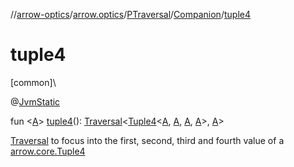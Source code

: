 //[arrow-optics](../../../../index.md)/[arrow.optics](../../index.md)/[PTraversal](../index.md)/[Companion](index.md)/[tuple4](tuple4.md)

# tuple4

[common]\

@[JvmStatic](https://kotlinlang.org/api/latest/jvm/stdlib/kotlin.jvm/-jvm-static/index.html)

fun &lt;[A](tuple4.md)&gt; [tuple4](tuple4.md)(): [Traversal](../../index.md#153853783%2FClasslikes%2F-617900156)&lt;[Tuple4](../../../../../arrow-core/arrow-core/arrow.core/-tuple4/index.md)&lt;[A](tuple4.md), [A](tuple4.md), [A](tuple4.md), [A](tuple4.md)&gt;, [A](tuple4.md)&gt;

[Traversal](../../index.md#153853783%2FClasslikes%2F-617900156) to focus into the first, second, third and fourth value of a [arrow.core.Tuple4](../../../../../arrow-core/arrow-core/arrow.core/-tuple4/index.md)
